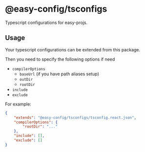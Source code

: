 # @easy-config/tsconfigs

Typescript configurations for easy-projs.

## Usage

Your typescript configurations can be extended from this package.

Then you need to specify the following options if need
- `compilerOptions`
  - `baseUrl` (if you have path aliases setup)
  - `outDir`
  - `rootDir`
- `include`
- `exclude`

For example:

```json
{
    "extends": "@easy-config/tsconfigs/tsconfig.react.json",
    "compilerOptions": {
        "rootDir": "..."
    },
    "include": [],
    "exclude": []
}
```
